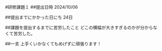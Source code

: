 #研修課題１
##提出日時
2024/10/06

##提出までにかかった日にち
24日

##課題を提出するまでに苦労したこと
どこの横幅が大きすぎるのかが分からなくて苦労した。

##一言
上手くいかなくてもめげずに頑張ります！

